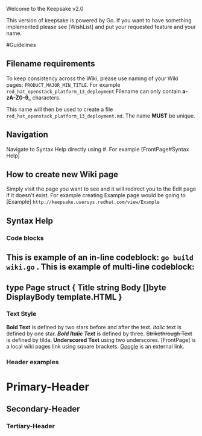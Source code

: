 Welcome to the Keepsake v2.0

This version of keepsake is powered by Go. If you want to have something implemented please see [WishList] and put your requested feature and your name.

#Guidelines
## Filename requirements
To keep consistency across the Wiki, please use naming of your Wiki pages: `PRODUCT_MAJOR_MIN_TITLE`. For example `red_hat_openstack_platform_13_deployment`
Filename can only contain **a-zA-Z0-9_** characters.

This name will then be used to create a file `red_hat_openstack_platform_13_deployment.md`. The name **MUST** be unique.

## Navigation
Navigate to Syntax Help directly using #. For example [FrontPage#Syntax Help]

## How to create new Wiki page
Simply visit the page you want to see and it will redirect you to the Edit page if it doesn't exist.
For example creating Example page would be going to [Example] `http://keepsake.usersys.redhat.com/view/Example` 

## Syntax Help
### Code blocks
This is example of an in-line codeblock: `go build wiki.go` .
This is example of multi-line codeblock:
----
type Page struct {
	Title string
	Body  []byte
        DisplayBody template.HTML
}
----
### Text Style
**Bold Text** is defined by two stars before and after the text.
*Italic* text is defined by one star.
***Bold Italic Text*** is defined by three.
~~Strikethrough Text~~ is defined by tilda.
__Underscored Text__ using two underscores.
[FrontPage] is a local wiki pages link using square brackets.
[Google](https://www.google.com) is an external link.

### Header examples
# Primary-Header
## Secondary-Header 
### Tertiary-Header
